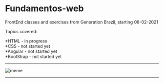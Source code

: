 # Fundamentos-web

FrontEnd classes and exercises from Generation Brazil, starting 08-02-2021

<p>Topics covered:</p>
*HTML - in progress<br>
*CSS - not started yet<br>
*Angular - not started yet<br>
*BootStrap - not started yet<br>

***
![meme](https://live.staticflickr.com/65535/50818726808_68c90f2c3c_z.jpg)

***
